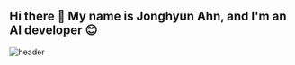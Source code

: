 ## Hi there 👋 My name is Jonghyun Ahn, and I'm an AI developer 😊
![header](https://capsule-render.vercel.app/api?type=waving&color=gradient&height=300&section=header&text=Good%20to%20see%20you%20%F0%9F%A4%97)
<!--
